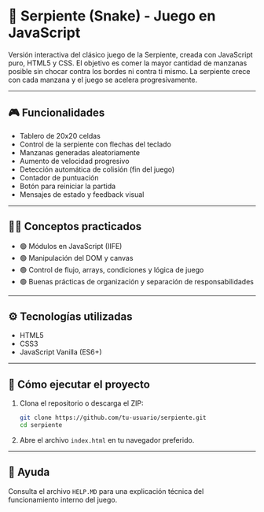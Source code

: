 # 🐍 Serpiente (Snake) - Juego en JavaScript

Versión interactiva del clásico juego de la Serpiente, creada con JavaScript puro, HTML5 y CSS. El objetivo es comer la mayor cantidad de manzanas posible sin chocar contra los bordes ni contra ti mismo. La serpiente crece con cada manzana y el juego se acelera progresivamente.

---

## 🎮 Funcionalidades

- Tablero de 20x20 celdas
- Control de la serpiente con flechas del teclado
- Manzanas generadas aleatoriamente
- Aumento de velocidad progresivo
- Detección automática de colisión (fin del juego)
- Contador de puntuación
- Botón para reiniciar la partida
- Mensajes de estado y feedback visual

---

## 🧑‍💻 Conceptos practicados

- 🟢 Módulos en JavaScript (IIFE)
- 🟢 Manipulación del DOM y canvas
- 🟢 Control de flujo, arrays, condiciones y lógica de juego
- 🟢 Buenas prácticas de organización y separación de responsabilidades

---

## ⚙️ Tecnologías utilizadas

- HTML5
- CSS3
- JavaScript Vanilla (ES6+)

---

## 🚀 Cómo ejecutar el proyecto

1. Clona el repositorio o descarga el ZIP:
   ```bash
   git clone https://github.com/tu-usuario/serpiente.git
   cd serpiente
   ```
2. Abre el archivo `index.html` en tu navegador preferido.

---

## 📄 Ayuda

Consulta el archivo `HELP.MD` para una explicación técnica del funcionamiento interno del juego. 